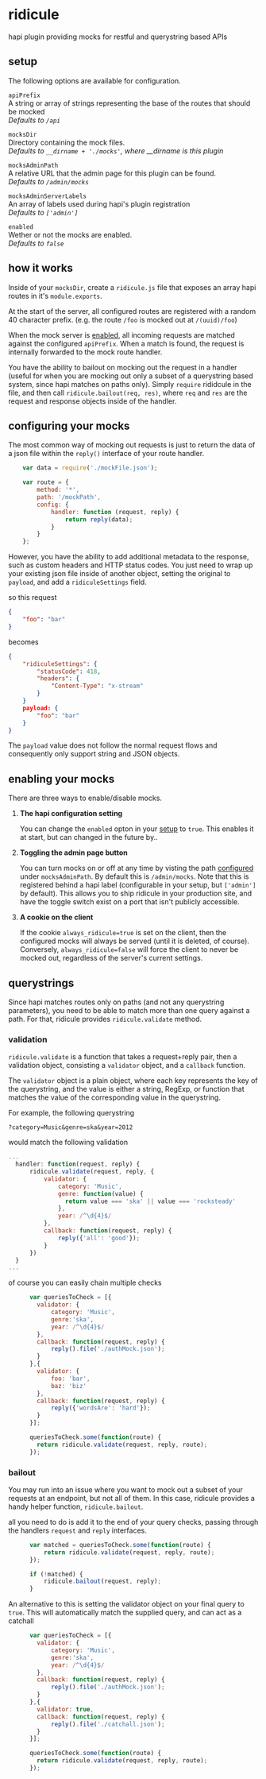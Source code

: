 # ridicule

hapi plugin providing mocks for restful and querystring based APIs

## setup

The following options are available for configuration.

  `apiPrefix`  
  A string or array of strings representing the base of the routes that should
  be mocked  
  *Defaults to `/api`*

  `mocksDir`  
  Directory containing the mock files.  
  *Defaults to `__dirname + './mocks'`, where __dirname is this plugin*

  `mocksAdminPath`  
  A relative URL that the admin page for this plugin can be found.  
  *Defaults to `/admin/mocks`*

  `mocksAdminServerLabels`  
   An array of labels used during hapi's plugin registration  
  *Defaults to `['admin']`*

  `enabled`  
  Wether or not the mocks are enabled.  
  *Defaults to `false`*

## how it works
Inside of your `mocksDir`, create a `ridicule.js` file that exposes an array
hapi routes in it's `module.exports`.

At the start of the server, all configured routes are registered with a
random 40 character prefix. (e.g. the route `/foo` is mocked out at `/(uuid)/foo`)

When the mock server is [enabled](#enabling-your-mocks), all incoming requests are
matched against the configured `apiPrefix`. When a match is found, the request is
internally forwarded to the mock route handler.

You have the ability to bailout on mocking out the request in a handler (useful for
when you are mocking out only a subset of a querystring based system, since hapi
matches on paths only). Simply `require` rididcule in the file, and then call
`ridicule.bailout(req, res)`, where `req` and `res` are the request and response
objects inside of the handler.

## configuring your mocks

The most common way of mocking out requests is just to return the data of a json
file within the `reply()` interface of your route handler.

``` javascript
    var data = require('./mockFile.json');

    var route = {
        method: '*',
        path: '/mockPath',
        config: {
            handler: function (request, reply) {
                return reply(data);
            }
        }
    };
```

However, you have the ability to add additional metadata to the response, such as
custom headers and HTTP status codes.
You just need to wrap up your existing json file inside of another object,
setting the original to `payload`, and add a `ridiculeSettings` field.

so this request

```json
{
    "foo": "bar"
}
```

becomes
```json
{
    "ridiculeSettings": {
        "statusCode": 418,
        "headers": {
            "Content-Type": "x-stream"
        }
    }
    payload: {
        "foo": "bar"
    }
}
```

The `payload` value does not follow the normal request flows and consequently only support string and JSON objects.

## enabling your mocks

There are three ways to enable/disable mocks.

  1. **The hapi configuration setting**

     You can change the `enabled` opton in your [setup](#setup) to `true`. This enables
     it at start, but can changed in the future by..

  2. **Toggling the admin page button**

     You can turn mocks on or off at any time by visting the path [configured](#setup) under
     `mocksAdminPath`. By default this is `/admin/mocks`. Note that this is
     registered behind a hapi label (configurable in your setup, but `['admin']`
     by default). This allows you to ship ridicule in your production site, and
     have the toggle switch exist on a port that isn't publicly accessible.

  3. **A cookie on the client**

     If the cookie `always_ridicule=true` is set on the client, then the configured
     mocks will always be served (until it is deleted, of course). Conversely,
     `always_ridicule=false` will force the client to never be mocked out, regardless
     of the server's current settings.


## querystrings

Since hapi matches routes only on paths (and not any querystring parameters),
you need to be able to match more than one query against a path. For that,
ridicule provides `ridicule.validate` method.

### validation

`ridicule.validate` is a function that takes a request+reply pair, then a validation
object, consisting a `validator` object, and a `callback` function.

The `validator` object is a plain object, where each key represents the key of
the querystring, and the value is either a string, RegExp, or function that
matches the value of the corresponding value in the querystring.

For example, the following querystring

`?category=Music&genre=ska&year=2012`

would match the following validation

```javascript
...
  handler: function(request, reply) {
      ridicule.validate(request, reply, {
          validator: {
              category: 'Music',
              genre: function(value) {
                return value === 'ska' || value === 'rocksteady'
              },
              year: /^\d{4}$/
          },
          callback: function(request, reply) {
              reply({'all': 'good'});
          }
      })
  }
...
```

of course you can easily chain multiple checks

```javascript
      var queriesToCheck = [{
        validator: {
            category: 'Music',
            genre:'ska',
            year: /^\d{4}$/
        },
        callback: function(request, reply) {
            reply().file('./authMock.json');
        }
      },{
        validator: {
            foo: 'bar',
            baz: 'biz'
        },
        callback: function(request, reply) {
            reply({'wordsAre': 'hard'});
        }
      }];

      queriesToCheck.some(function(route) {
        return ridicule.validate(request, reply, route);
      });
```

### bailout

You may run into an issue where you want to mock out a subset of your requests at
an endpoint, but not all of them. In this case, ridicule provides a handy helper
function, `ridicule.bailout`.

all you need to do is add it to the end of your query checks, passing through
the handlers `request` and `reply` interfaces.

```javascript
      var matched = queriesToCheck.some(function(route) {
          return ridicule.validate(request, reply, route);
      });

      if (!matched) {
          ridicule.bailout(request, reply);
      }
```

An alternative to this is setting the validator object on your final query to
`true`. This will automatically match the supplied query, and can act as a catchall

```javascript
      var queriesToCheck = [{
        validator: {
            category: 'Music',
            genre:'ska',
            year: /^\d{4}$/
        },
        callback: function(request, reply) {
            reply().file('./authMock.json');
        }
      },{
        validator: true,
        callback: function(request, reply) {
            reply().file('./catchall.json');
        }
      }];

      queriesToCheck.some(function(route) {
        return ridicule.validate(request, reply, route);
      });
```
